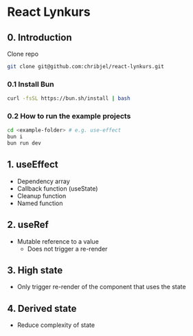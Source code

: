 # React Lynkurs

## 0. Introduction

Clone repo
```bash
git clone git@github.com:chribjel/react-lynkurs.git
```

### 0.1 Install Bun

```bash
curl -fsSL https://bun.sh/install | bash
```

### 0.2 How to run the example projects

```bash
cd <example-folder> # e.g. use-effect
bun i
bun run dev
```

## 1. useEffect

- Dependency array
- Callback function (useState)
- Cleanup function
- Named function

## 2. useRef

- Mutable reference to a value
  - Does not trigger a re-render

## 3. High state

- Only trigger re-render of the component that uses the state

## 4. Derived state

- Reduce complexity of state
